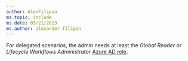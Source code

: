 ```yaml
---
author: AlexFilipin
ms.topic: include
ms.date: 03/21/2023
ms.author: alexander.filipin
---
```


For delegated scenarios, the admin needs at least the *Global Reader* or *Lifecycle Workflows Administrator* [Azure AD role](/azure/active-directory/roles/permissions-reference?toc=%2Fgraph%2Ftoc.json).
